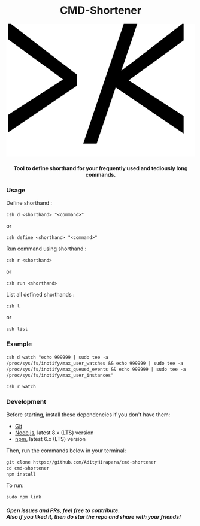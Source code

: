 <h1  align='center'>
CMD-Shortener
</h1> 
<p align='center'>
<img src='./assets/logo.svg' >
</p>
<h4 align='center'>
Tool to define shorthand for your frequently used and tediously long commands.
</h4>

### Usage
Define shorthand :
```
csh d <shorthand> "<command>"
```
or
```
csh define <shorthand> "<command>"
```

Run command using shorthand :
```
csh r <shorthand>
```
or
```
csh run <shorthand>
```

List all defined shorthands :
```
csh l
```
or
```
csh list
```

### Example

```
csh d watch "echo 999999 | sudo tee -a /proc/sys/fs/inotify/max_user_watches && echo 999999 | sudo tee -a /proc/sys/fs/inotify/max_queued_events && echo 999999 | sudo tee -a /proc/sys/fs/inotify/max_user_instances"
```

```
csh r watch
```

### Development

Before starting, install these dependencies if you don't have them:
* [Git](https://git-scm.com/)
* [Node.js](https://nodejs.org/en/download/package-manager/), latest 8.x
  (LTS) version
* [npm](https://www.npmjs.com/get-npm), latest 6.x (LTS) version

Then, run the commands below in your terminal:
```
git clone https://github.com/AdityHirapara/cmd-shortener
cd cmd-shortener
npm install
```

To run:
```
sudo npm link
```

##### Open issues and PRs, feel free to contribute.<br>Also if you liked it, then do star the repo and share with your friends!
